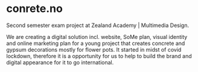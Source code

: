 # conrete.no
Second semester exam project at Zealand Academy | Multimedia Design. 

We are creating a digital solution incl. website, SoMe plan, visual identity and online marketing plan for a young project that creates concrete and gypsum decorations mostly for flower pots. It started in midst of covid lockdown, therefore it is a opportunity for us to help to build the brand and digital appearance for it to go international. 
